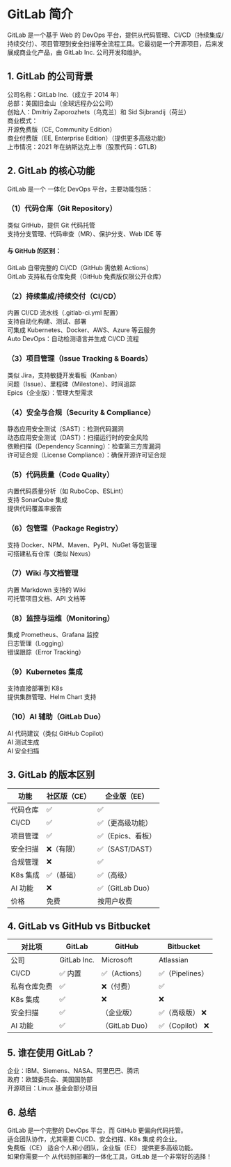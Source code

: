 # GitLab 简介
GitLab 是一个基于 Web 的 DevOps 平台，提供从代码管理、CI/CD（持续集成/持续交付）、项目管理到安全扫描等全流程工具。它最初是一个开源项目，后来发展成商业化产品，由 GitLab Inc. 公司开发和维护。

## 1. GitLab 的公司背景
公司名称：GitLab Inc.（成立于 2014 年）<br>
总部：美国旧金山（全球远程办公公司）<br>
创始人：Dmitriy Zaporozhets（乌克兰）和 Sid Sijbrandij（荷兰）<br>
商业模式：<br>
开源免费版（CE, Community Edition）<br>
商业付费版（EE, Enterprise Edition）（提供更多高级功能）<br>
上市情况：2021 年在纳斯达克上市（股票代码：GTLB）<br>

## 2. GitLab 的核心功能
GitLab 是一个 一体化 DevOps 平台，主要功能包括：<br>

### （1）代码仓库（Git Repository）<br>
类似 GitHub，提供 Git 代码托管<br>
支持分支管理、代码审查（MR）、保护分支、Web IDE 等<br>

#### 与 GitHub 的区别：

GitLab 自带完整的 CI/CD（GitHub 需依赖 Actions）<br>
GitLab 支持私有仓库免费（GitHub 免费版仅限公开仓库）<br>

### （2）持续集成/持续交付（CI/CD）
内置 CI/CD 流水线（.gitlab-ci.yml 配置）<br>
支持自动化构建、测试、部署<br>
可集成 Kubernetes、Docker、AWS、Azure 等云服务<br>
Auto DevOps：自动检测语言并生成 CI/CD 流程<br>

### （3）项目管理（Issue Tracking & Boards）
类似 Jira，支持敏捷开发看板（Kanban）<br>
问题（Issue）、里程碑（Milestone）、时间追踪<br>
Epics（企业版）：管理大型需求<br>

### （4）安全与合规（Security & Compliance）
静态应用安全测试（SAST）：检测代码漏洞<br>
动态应用安全测试（DAST）：扫描运行时的安全风险<br>
依赖扫描（Dependency Scanning）：检查第三方库漏洞<br>
许可证合规（License Compliance）：确保开源许可证合规<br>

### （5）代码质量（Code Quality）
内置代码质量分析（如 RuboCop、ESLint）<br>
支持 SonarQube 集成<br>
提供代码覆盖率报告<br>

### （6）包管理（Package Registry）
支持 Docker、NPM、Maven、PyPI、NuGet 等包管理<br>
可搭建私有仓库（类似 Nexus）<br>

### （7）Wiki 与文档管理
内置 Markdown 支持的 Wiki<br>
可托管项目文档、API 文档等<br>

### （8）监控与运维（Monitoring）
集成 Prometheus、Grafana 监控<br>
日志管理（Logging）<br>
错误跟踪（Error Tracking）<br>

### （9）Kubernetes 集成
支持直接部署到 K8s<br>
提供集群管理、Helm Chart 支持<br>

### （10）AI 辅助（GitLab Duo）
AI 代码建议（类似 GitHub Copilot）<br>
AI 测试生成<br>
AI 安全扫描<br>

## 3. GitLab 的版本区别

| 功能 | 社区版（CE）| 企业版（EE）|
|---|---|---|
|代码仓库|	✅	|✅|
|CI/CD	|✅	|✅（更高级功能）|
|项目管理|	✅|	✅（Epics、看板）|
|安全扫描|	❌（有限）|	✅（SAST/DAST）|
|合规管理|	❌	|✅|
|K8s 集成|	✅（基础）|	✅（高级）|
|AI 功能|	❌	|✅（GitLab Duo）|
|价格	|免费	|按用户收费|

## 4. GitLab vs GitHub vs Bitbucket

| 对比项 | GitLab	| GitHub |	Bitbucket |
|---|---|---|---|
| 公司 | GitLab Inc.	| Microsoft|	Atlassian|
|CI/CD	| ✅ 内置	| ✅（Actions）|	✅（Pipelines）|
|私有仓库免费| ✅| 	❌（付费）|	✅|
|K8s 集成	| ✅| 	❌|	❌|
|安全扫描	| ✅| （企业版）|	✅（高级版）	❌|
|AI 功能	| ✅| （GitLab Duo）|	✅（Copilot）	❌|

## 5. 谁在使用 GitLab？
企业：IBM、Siemens、NASA、阿里巴巴、腾讯<br>
政府：欧盟委员会、美国国防部<br>
开源项目：Linux 基金会部分项目<br>

## 6. 总结
GitLab 是一个完整的 DevOps 平台，而 GitHub 更偏向代码托管。<br>
适合团队协作，尤其需要 CI/CD、安全扫描、K8s 集成 的企业。<br>
免费版（CE） 适合个人和小团队，企业版（EE） 提供更多高级功能。<br>
如果你需要一个 从代码到部署的一体化工具，GitLab 是一个非常好的选择！<br>